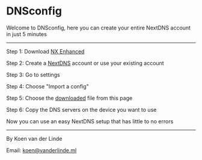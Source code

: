 # DNSconfig

Welcome to DNSconfig, here you can create your entire NextDNS account in just 5 minutes

-----------------------------------------------------------------------------------------------------------------------------------------------------------

Step 1: Download <a href="https://github.com/hjk789/NXEnhanced" target="_blank">NX Enhanced</a>




Step 2: Create a <a href="https://my.nextdns.io/login" target="_blank">NextDNS</a> account or use your existing account



Step 3: Go to settings 



Step 4: Choose "Import a config" 



Step 5: Choose the <a href="https://github.com/nextDNSconfig/DNSconfig/releases/tag/Release" target="_blank">downloaded</a> file from this page 



Step 6: Copy the DNS servers on the device you want to use



Now you can use an easy NextDNS setup that has little to no errors

-----------------------------------------------------------------------------------------------------------------------------------------------------------

By Koen van der Linde

Email: koen@vanderlinde.ml

